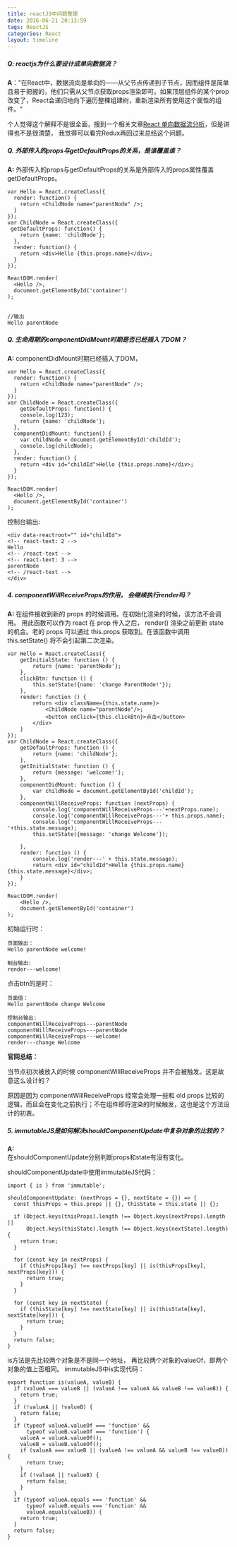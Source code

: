 ```yaml
---
title: reactJS中问题整理
date: 2016-06-21 20:13:59
tags: ReactJS
categories: React
layout: timeline
---
```


##### Q: reactjs为什么要设计成单向数据流？
**A**："在React中，数据流向是单向的——从父节点传递到子节点，因而组件是简单且易于把握的，他们只需从父节点获取props渲染即可。如果顶层组件的某个prop改变了，React会递归地向下遍历整棵组建树，重新渲染所有使用这个属性的组件。"

个人觉得这个解释不是很全面，搜到一个相关文章[React 单向数据流分析](http://karynsong.github.io/2016-02/38/)，但是讲得也不是很清楚， 我觉得可以看完Redux再回过来总结这个问题。


##### Q. 外部传入的props与getDefaultProps的关系，是谁覆盖谁？
**A:** 外部传入的props与getDefaultProps的关系是外部传入的props属性覆盖getDefaultProps。

```
var Hello = React.createClass({
  render: function() {
    return <ChildNode name="parentNode" />;
  }
});
var ChildNode = React.createClass({
 getDefaultProps: function() {
  	return {name: 'childNode'};
  },
  render: function() {
    return <div>Hello {this.props.name}</div>;
  }
});

ReactDOM.render(
  <Hello />,
  document.getElementById('container')
);


//输出
Hello parentNode
```



##### Q. 生命周期的componentDidMount时期是否已经插入了DOM？
**A:** componentDidMount时期已经插入了DOM，

```
var Hello = React.createClass({
  render: function() {
    return <ChildNode name="parentNode" />;
  }
});
var ChildNode = React.createClass({
	getDefaultProps: function() {
  	console.log(123);
  	return {name: 'childNode'};
  },
  componentDidMount: function() {
  	var childNode = document.getElementById('childId');
    console.log(childNode);
  },
  render: function() {
    return <div id="childId">Hello {this.props.name}</div>;
  }
});

ReactDOM.render(
  <Hello />,
  document.getElementById('container')
);
```

控制台输出:

```
<div data-reactroot="" id="childId">
<!-- react-text: 2 -->
Hello 
<!-- /react-text -->
<!-- react-text: 3 -->
parentNode
<!-- /react-text -->
</div>
```

##### 4. componentWillReceiveProps的作用， 会继续执行render吗？
**A:**   在组件接收到新的 props 的时候调用。在初始化渲染的时候，该方法不会调用。
用此函数可以作为 react 在 prop 传入之后， render() 渲染之前更新 state 的机会。老的 props 可以通过 this.props 获取到。在该函数中调用 this.setState() 将不会引起第二次渲染。

```
var Hello = React.createClass({
    getInitialState: function () {
        return {name: 'parentNode'};
    },
    clickBtn: function () {
        this.setState({name: 'change ParentNode!'});
    },
    render: function () {
        return <div className={this.state.name}>
            <ChildNode name="parentNode"/>;
            <button onClick={this.clickBtn}>点击</button>
        </div>
    }
});
var ChildNode = React.createClass({
    getDefaultProps: function () {
        return {name: 'childNode'};
    },
    getInitialState: function () {
        return {message: 'welcome!'};
    },
    componentDidMount: function () {
        var childNode = document.getElementById('childId');
    },
    componentWillReceiveProps: function (nextProps) {
        console.log('componentWillReceiveProps---'+nextProps.name);
        console.log('componentWillReceiveProps---'+ this.props.name);
        console.log('componentWillReceiveProps---'+this.state.message);
        this.setState({message: 'change Welcome'});

    },
    render: function () {
        console.log('render---' + this.state.message);
        return <div id="childId">Hello {this.props.name} {this.state.message}</div>;
    }
});

ReactDOM.render(
    <Hello />,
    document.getElementById('container')
);

```
初始运行时：

```
页面输出：
Hello parentNode welcome!

制台输出:
render---welcome!
```
点击btn的是时：

```
页面值：
Hello parentNode change Welcome

控制台输出:
componentWillReceiveProps---parentNode
componentWillReceiveProps---parentNode
componentWillReceiveProps---welcome!
render---change Welcome
```

**官网总结：**

当节点初次被放入的时候 componentWillReceiveProps 并不会被触发。这是故意这么设计的？

原因是因为 componentWillReceiveProps 经常会处理一些和 old props 比较的逻辑，而且会在变化之前执行；不在组件即将渲染的时候触发，这也是这个方法设计的初衷。

##### 5. immutableJS是如何解决shouldComponentUpdate中复杂对象的比较的？
**A:**  
在shouldComponentUpdate分别判断props和state有没有变化。

shouldComponentUpdate中使用immutableJS代码：
```
import { is } from 'immutable';

shouldComponentUpdate: (nextProps = {}, nextState = {}) => {
  const thisProps = this.props || {}, thisState = this.state || {};

  if (Object.keys(thisProps).length !== Object.keys(nextProps).length ||
      Object.keys(thisState).length !== Object.keys(nextState).length) {
    return true;
  }

  for (const key in nextProps) {
    if (thisProps[key] !== nextProps[key] || is(thisProps[key], nextProps[key])) {
      return true;
    }
  }

  for (const key in nextState) {
    if (thisState[key] !== nextState[key] || is(thisState[key], nextState[key])) {
      return true;
    }
  }
  return false;
}
```
is方法是先比较两个对象是不是同一个地址， 再比较两个对象的valueOf，即两个对象的值上否相同。
immutableJS中is实现代码：
```
export function is(valueA, valueB) {
  if (valueA === valueB || (valueA !== valueA && valueB !== valueB)) {
    return true;
  }
  if (!valueA || !valueB) {
    return false;
  }
  if (typeof valueA.valueOf === 'function' &&
      typeof valueB.valueOf === 'function') {
    valueA = valueA.valueOf();
    valueB = valueB.valueOf();
    if (valueA === valueB || (valueA !== valueA && valueB !== valueB)) {
      return true;
    }
    if (!valueA || !valueB) {
      return false;
    }
  }
  if (typeof valueA.equals === 'function' &&
      typeof valueB.equals === 'function' &&
      valueA.equals(valueB)) {
    return true;
  }
  return false;
}
```


